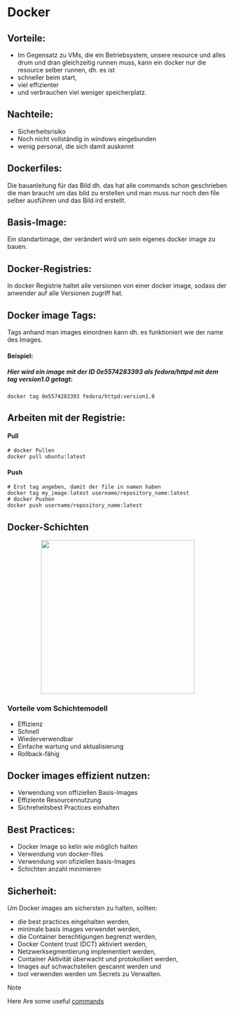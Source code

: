 # Docker
## Vorteile:
  - Im Gegensatz zu VMs, die ein Betriebsystem, unsere resource und alles drum und dran gleichzeitig runnen muss, kann ein docker nur die resource selber runnen, dh. es ist
  - schneller beim start,
  - viel effizienter
  - und verbrauchen viel weniger speicherplatz.
## Nachteile:
  - Sicherheitsrisiko
  - Noch nicht vollständig in windows eingebunden
  - wenig personal, die sich damit auskennt

## Dockerfiles:
  Die bauanleitung für das Bild dh. das hat alle commands schon geschrieben die man braucht um das bild zu erstellen und man muss nur noch den file selber ausführen und das Bild ird erstellt.

## Basis-Image:
  Ein standartimage, der verändert wird um sein eigenes docker image zu bauen.
  
## Docker-Registries:
  In docker Registrie haltet alle versionen von einer docker image, sodass der anwender auf alle Versionen zugriff hat.

## Docker image Tags:
  Tags anhand man images einordnen kann dh. es funktioniert wie der name des Images.

  #### Beispiel:
  ##### Hier wird ein image mit der ID 0e5574283393 als fedora/httpd mit dem tag version1.0 getagt:
    docker tag 0e5574283393 fedora/httpd:version1.0

## Arbeiten mit der Registrie:
  #### Pull
    # docker Pullen
    docker pull ubuntu:latest
  #### Push
    # Erst tag angeben, damit der file in namen haben 
    docker tag my_image:latest username/repository_name:latest
    # docker Pushen
    docker push username/repository_name:latest
## Docker-Schichten
<p align="center">
<img src="https://miro.medium.com/v2/resize:fit:702/0*jmt5sFda_p5teIUI.jpg" height = "350">
</p>

### Vorteile vom Schichtemodell
- Effizienz
- Schnell
- Wiederverwendbar
- Einfache wartung und aktualisierung
- Rollback-fähig

## Docker images effizient nutzen:
- Verwendung von offiziellen Basis-Images
- Effiziente Resourcennutzung
- Sichreheitsbest Practices einhalten

## Best Practices:
- Docker Image so kelin wie möglich halten
- Verwendung von docker-files
- Verwendung von ofiziellen basis-Images
- Schichten anzahl minimieren

## Sicherheit:
Um Docker images am sichersten zu halten, sollten:
  - die best practices eingehalten werden,
  - minimale basis images verwendet werden,
  - die Container berechtigungen begrenzt werden,
  - Docker Content trust (DCT) aktiviert werden,
  - Netzwerksegmentierung implementiert werden,
  - Container Aktivität überwacht und protokolliert werden,
  - Images auf schwachstellen gescannt werden und
  - tool verwenden werden um Secrets zu Verwalten.

> [!NOTE]
Here Are some useful [commands](https://docs.docker.com/get-started/docker_cheatsheet.pdf)
